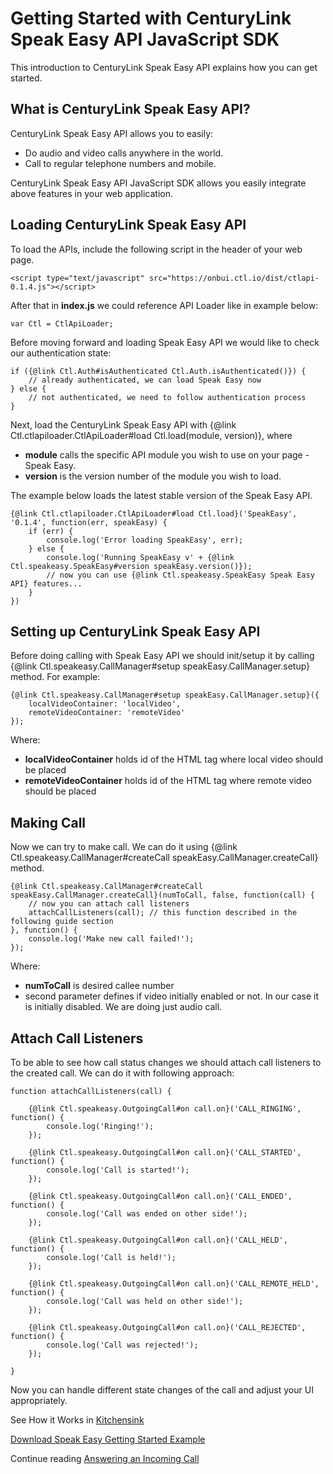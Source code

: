 # Getting Started with CenturyLink Speak Easy API JavaScript SDK

This introduction to CenturyLink Speak Easy API explains how you can get started.

## What is CenturyLink Speak Easy API?

CenturyLink Speak Easy API allows you to easily:

- Do audio and video calls anywhere in the world.
- Call to regular telephone numbers and mobile.

CenturyLink Speak Easy API JavaScript SDK allows you easily integrate above
features in your web application.

## Loading CenturyLink Speak Easy API

To load the APIs, include the following script in the header of your web page.

    <script type="text/javascript" src="https://onbui.ctl.io/dist/ctlapi-0.1.4.js"></script>

After that in **index.js** we could reference API Loader like in example below:

    var Ctl = CtlApiLoader;

Before moving forward and loading Speak Easy API we would like to check our authentication state:

    if ({@link Ctl.Auth#isAuthenticated Ctl.Auth.isAuthenticated()}) {
        // already authenticated, we can load Speak Easy now
    } else {
        // not authenticated, we need to follow authentication process
    }

Next, load the CenturyLink Speak Easy API with  {@link Ctl.ctlapiloader.CtlApiLoader#load Ctl.load(module, version)}, where

- **module** calls the specific API module you wish to use on your page - Speak Easy.
- **version** is the version number of the module you wish to load.

The example below loads the latest stable version of the Speak Easy API.

    {@link Ctl.ctlapiloader.CtlApiLoader#load Ctl.load}('SpeakEasy', '0.1.4', function(err, speakEasy) {
        if (err) {
            console.log('Error loading SpeakEasy', err);
        } else {
            console.log('Running SpeakEasy v' + {@link Ctl.speakeasy.SpeakEasy#version speakEasy.version()});
            // now you can use {@link Ctl.speakeasy.SpeakEasy Speak Easy API} features...
        }
    })

## Setting up CenturyLink Speak Easy API

Before doing calling with Speak Easy API we should init/setup it by calling
{@link Ctl.speakeasy.CallManager#setup speakEasy.CallManager.setup} method. For example:

    {@link Ctl.speakeasy.CallManager#setup speakEasy.CallManager.setup}({
        localVideoContainer: 'localVideo',
        remoteVideoContainer: 'remoteVideo'
    });

Where:

- **localVideoContainer** holds id of the HTML tag where local video should be placed
- **remoteVideoContainer** holds id of the HTML tag where remote video should be placed

## Making Call

Now we can try to make call. We can do it using {@link Ctl.speakeasy.CallManager#createCall speakEasy.CallManager.createCall} method.

    {@link Ctl.speakeasy.CallManager#createCall speakEasy.CallManager.createCall}(numToCall, false, function(call) {
        // now you can attach call listeners
        attachCallListeners(call); // this function described in the following guide section
    }, function() {
        console.log('Make new call failed!');
    });

Where:

- **numToCall** is desired callee number
- second parameter defines if video initially enabled or not.
In our case it is initially disabled. We are doing just audio call.

## Attach Call Listeners

To be able to see how call status changes we should attach call listeners to the created call.
We can do it with following approach:

    function attachCallListeners(call) {

        {@link Ctl.speakeasy.OutgoingCall#on call.on}('CALL_RINGING', function() {
            console.log('Ringing!');
        });

        {@link Ctl.speakeasy.OutgoingCall#on call.on}('CALL_STARTED', function() {
            console.log('Call is started!');
        });

        {@link Ctl.speakeasy.OutgoingCall#on call.on}('CALL_ENDED', function() {
            console.log('Call was ended on other side!');
        });

        {@link Ctl.speakeasy.OutgoingCall#on call.on}('CALL_HELD', function() {
            console.log('Call is held!');
        });

        {@link Ctl.speakeasy.OutgoingCall#on call.on}('CALL_REMOTE_HELD', function() {
            console.log('Call was held on other side!');
        });

        {@link Ctl.speakeasy.OutgoingCall#on call.on}('CALL_REJECTED', function() {
            console.log('Call was rejected!');
        });

    }

Now you can handle different state changes of the call and adjust your UI appropriately.

See How it Works in [Kitchensink](../kitchensink/www/index.html)

[Download Speak Easy Getting Started Example](guides/speakeasy_getting_started/getting_started.zip)

Continue reading [Answering an Incoming Call](#!/guide/speakeasy_answering)
